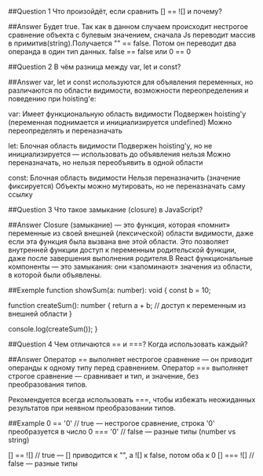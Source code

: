 ##Question 1
Что произойдёт, если сравнить [] == ![] и почему?

##Answer
Будет true. Так как в данном случаем происходит нестрогое сравнение объекта с булевым значением, сначала Js переводит массив в примитив(string).Получается "" == false. Потом он переводит два операнда в один тип данных. false == false или 0 == 0

##Question 2
В чём разница между var, let и const?

##Answer
var, let и const используются для объявления переменных, но различаются по области видимости, возможности переопределения и поведению при hoisting'е:

var:
Имеет функциональную область видимости
Подвержен hoisting'у (переменная поднимается и инициализируется undefined)
Можно переопределять и переназначать

let:
Блочная область видимости
Подвержен hoisting'у, но не инициализируется — использовать до объявления нельзя
Можно переназначать, но нельзя переобъявить в одной области

const:
Блочная область видимости
Нельзя переназначить (значение фиксируется)
Объекты можно мутировать, но не переназначать саму ссылку

##Question 3
Что такое замыкание (closure) в JavaScript?

##Answer
Closure (замыкание) — это функция, которая «помнит» переменные из своей внешней (лексической) области видимости, даже если эта функция была вызвана вне этой области.
Это позволяет внутренней функции доступ к переменным родительской функции, даже после завершения выполнения родителя.В React функциональные компоненты — это замыкания: они «запоминают» значения из области, в которой были объявлены.

##Exemple
function showSum(a: number): void {
const b = 10;

function createSum(): number {
return a + b; // доступ к переменным из внешней области
}

console.log(createSum());
}

##Question 4
Чем отличаются == и ===? Когда использовать каждый?

##Answer
Оператор == выполняет нестрогое сравнение — он приводит операнды к одному типу перед сравнением.
Оператор === выполняет строгое сравнение — сравнивает и тип, и значение, без преобразования типов.

Рекомендуется всегда использовать ===, чтобы избежать неожиданных результатов при неявном преобразовании типов.

##Example
0 == '0' // true — нестрогое сравнение, строка '0' преобразуется в число
0 === '0' // false — разные типы (number vs string)

[] == ![] // true — [] приводится к "", а ![] к false, потом оба к 0
[] === ![] // false — разные типы
